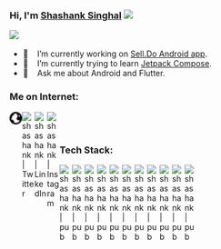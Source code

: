 ### Hi, I'm [Shashank Singhal](https://shashank02051997.github.io/) <img src="https://media.giphy.com/media/hvRJCLFzcasrR4ia7z/giphy.gif" width="25px">

![](https://komarev.com/ghpvc/?username=Shashank02051997&color=brightgreen&style=flat)

- 🔭 &nbsp;&nbsp; I’m currently working on [Sell.Do Android app](https://play.google.com/store/apps/details?id=com.amura.selldo).
- 🌱 &nbsp;&nbsp; I’m currently trying to learn [Jetpack Compose](https://developer.android.com/jetpack/compose).
- 💬 &nbsp;&nbsp; Ask me about Android and Flutter.

### Me on Internet:

[<img align="left" alt="shashank02051997.github.io" width="22px" src="https://raw.githubusercontent.com/iconic/open-iconic/master/svg/globe.svg" />][website]
[<img align="left" alt="shashank | Twitter" width="22px" src="https://cdn.jsdelivr.net/npm/simple-icons@v3/icons/twitter.svg" />][twitter]
[<img align="left" alt="shashank | LinkedIn" width="22px" src="https://cdn.jsdelivr.net/npm/simple-icons@v3/icons/linkedin.svg" />][linkedin]
[<img align="left" alt="shashank | Instagram" width="22px" src="https://cdn.jsdelivr.net/npm/simple-icons@v3/icons/instagram.svg" />][instagram]

<br />
<br />


### Tech Stack:

[<img align="left" alt="shashank | pub" width="22px" src="https://cdn.jsdelivr.net/npm/simple-icons@v3/icons/android.svg" />][website]
[<img align="left" alt="shashank | pub" width="22px" src="https://cdn.jsdelivr.net/npm/simple-icons@v3/icons/java.svg" />][website]
[<img align="left" alt="shashank | pub" width="22px" src="https://cdn.jsdelivr.net/npm/simple-icons@v3/icons/kotlin.svg" />][website]
[<img align="left" alt="shashank | pub" width="22px" src="https://cdn.jsdelivr.net/npm/simple-icons@v3/icons/gradle.svg" />][website]
[<img align="left" alt="shashank | pub" width="22px" src="https://cdn.jsdelivr.net/npm/simple-icons@v3/icons/flutter.svg" />][website]
[<img align="left" alt="shashank | pub" width="22px" src="https://cdn.jsdelivr.net/npm/simple-icons@v3/icons/dart.svg" />][website]
[<img align="left" alt="shashank | pub" width="22px" src="https://cdn.jsdelivr.net/npm/simple-icons@v3/icons/jekyll.svg" />][website]
[<img align="left" alt="shashank | pub" width="22px" src="https://cdn.jsdelivr.net/npm/simple-icons@v3/icons/hugo.svg" />][website]
[<img align="left" alt="shashank | pub" width="22px" src="https://cdn.jsdelivr.net/npm/simple-icons@v3/icons/git.svg" />][website]
[<img align="left" alt="shashank | pub" width="22px" src="https://cdn.jsdelivr.net/npm/simple-icons@v3/icons/python.svg" />][website]
[<img align="left" alt="shashank | pub" width="22px" src="https://cdn.jsdelivr.net/npm/simple-icons@v3/icons/figma.svg" />][website]

[website]: shashank02051997.github.io
[twitter]: https://twitter.com/shashank020597
[instagram]: https://www.instagram.com/shanky4you/
[linkedin]: https://www.linkedin.com/in/shashank-singhal-a87729b5/
